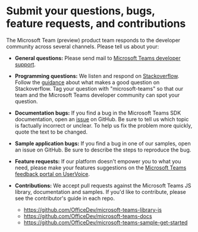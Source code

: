 ﻿
# Submit your questions, bugs, feature requests, and contributions

The Microsoft Team (preview) product team responds to the developer community across several channels. Please tell us about your:

- **General questions:** Please send mail to [Microsoft Teams developer support](mailto:microsoftteamsdev@microsoft.com).

- **Programming questions:** We listen and respond on [Stackoverflow](http://stackoverflow.com/questions/tagged/microsoft-teams). Follow the [guidance](http://stackoverflow.com/tour) about what makes a good question on Stackoverflow.  Tag your question with "microsoft-teams" so that our team and the Microsoft Teams developer community can spot your question.

- **Documentation bugs:** If you find a bug in the Microsoft Teams SDK documentation, open an [issue](https://github.com/OfficeDev/microsoft-teams-docs/issues) on GitHub. Be sure to tell us which topic is factually incorrect or unclear. To help us fix the problem more quickly, quote the text to be changed. 

- **Sample application bugs:** If you find a bug in one of our samples, open an issue on GitHub. Be sure to describe the steps to reproduce the bug.

- **Feature requests:** If our platform doesn't empower you to what you need, please make your features suggestions on the [Microsoft Teams feedback portal on UserVoice](https://aka.ms/microsoftteamsplatformsuggestions).

- **Contributions:** We accept pull requests against the Microsoft Teams JS library, documentation and samples. If you'd like to contribute, please see the contributor's guide in each repo.
  * https://github.com/OfficeDev/microsoft-teams-library-js
  * https://github.com/OfficeDev/microsoft-teams-docs
  * https://github.com/OfficeDev/microsoft-teams-sample-get-started 
  


